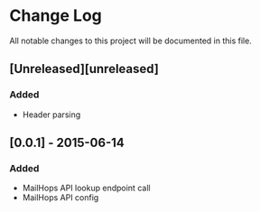 # Change Log
All notable changes to this project will be documented in this file.

## [Unreleased][unreleased]

### Added
- Header parsing

## [0.0.1] - 2015-06-14

### Added
- MailHops API lookup endpoint call
- MailHops API config